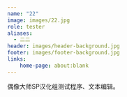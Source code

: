 ```yaml
---
name: "22"
image: images/22.jpg
role: tester
aliases:
  - 二二
header: images/header-background.jpg
footer: images/footer-background.jpg
links:
    home-page: about:blank
---
```


偶像大师SP汉化组测试程序、文本编辑。
